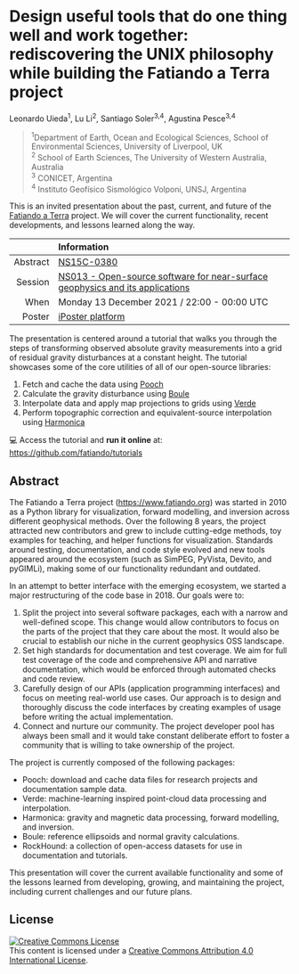 # Design useful tools that do one thing well and work together: rediscovering the UNIX philosophy while building the Fatiando a Terra project

Leonardo Uieda<sup>1</sup>,
Lu Li<sup>2</sup>,
Santiago Soler<sup>3,4</sup>,
Agustina Pesce<sup>3,4</sup>

> <sup>1</sup>Department of Earth, Ocean and Ecological Sciences, School of Environmental Sciences, University of Liverpool, UK
> <br>
> <sup>2</sup> School of Earth Sciences, The University of Western Australia, Australia
> <br>
> <sup>3</sup> CONICET, Argentina
> <br>
> <sup>4</sup> Instituto Geofísico Sismológico Volponi, UNSJ, Argentina

This is an invited presentation about the past, current, and future of the
[Fatiando a Terra](https://www.fatiando.org) project. We will cover the
current functionality, recent developments, and lessons learned along the way.

| | Information |
|---:|:----|
| Abstract | [NS15C-0380](https://agu.confex.com/agu/fm21/meetingapp.cgi/Paper/818064) |
| Session | [NS013 - Open-source software for near-surface geophysics and its applications](https://agu.confex.com/agu/fm21/meetingapp.cgi/Session/122971) |
| When | Monday 13 December 2021 / 22:00 - 00:00 UTC |
| Poster | [iPoster platform](https://agu2021fallmeeting-agu.ipostersessions.com/Default.aspx?s=D6-7C-10-44-E1-93-A6-5D-31-A5-54-52-5C-80-2D-0B) |

The presentation is centered around a tutorial that walks you through the steps
of transforming observed absolute gravity measurements into a grid of residual
gravity disturbances at a constant height.
The tutorial showcases some of the core utilities of all of our open-source
libraries:

1. Fetch and cache the data using [Pooch](https://github.com/fatiando/pooch)
1. Calculate the gravity disturbance using [Boule](https://github.com/fatiando/boule)
1. Interpolate data and apply map projections to grids using [Verde](https://github.com/fatiando/verde)
1. Perform topographic correction and equivalent-source interpolation using [Harmonica](https://github.com/fatiando/harmonica)

💻 Access the tutorial and **run it online** at: https://github.com/fatiando/tutorials


## Abstract

The Fatiando a Terra project (https://www.fatiando.org) was started in 2010
as a Python library for visualization, forward modelling, and inversion across
different geophysical methods.
Over the following 8 years, the project attracted new contributors and grew to
include cutting-edge methods, toy examples for teaching, and helper functions
for visualization.
Standards around testing, documentation, and code style evolved and new tools
appeared around the ecosystem (such as SimPEG, PyVista, Devito, and pyGIMLi),
making some of our functionality redundant and outdated.

In an attempt to better interface with the emerging ecosystem, we started a
major restructuring of the code base in 2018.
Our goals were to:

1. Split the project into several software packages, each with a narrow and
   well-defined scope. This change would allow contributors to focus on the
   parts of the project that they care about the most. It would also be crucial
   to establish our niche in the current geophysics OSS landscape.
2. Set high standards for documentation and test coverage. We aim for full test
   coverage of the code and comprehensive API and narrative documentation,
   which would be enforced through automated checks and code review.
3. Carefully design of our APIs (application programming interfaces) and focus
   on meeting real-world use cases. Our approach is to design and thoroughly
   discuss the code interfaces by creating examples of usage before writing the
   actual implementation.
4. Connect and nurture our community. The project developer pool has always
   been small and it would take constant deliberate effort to foster a
   community that is willing to take ownership of the project.

The project is currently composed of the following packages:

* Pooch: download and cache data files for research projects and documentation
  sample data.
* Verde: machine-learning inspired point-cloud data processing and
  interpolation.
* Harmonica: gravity and magnetic data processing, forward modelling, and
  inversion.
* Boule: reference ellipsoids and normal gravity calculations.
* RockHound: a collection of open-access datasets for use in documentation and
  tutorials.

This presentation will cover the current available functionality and some of
the lessons learned from developing, growing, and maintaining the project,
including current challenges and our future plans.

## License

<a rel="license" href="http://creativecommons.org/licenses/by/4.0/"><img
alt="Creative Commons License" style="border-width:0"
src="https://i.creativecommons.org/l/by/4.0/88x31.png" /></a><br>
This content is licensed under a <a rel="license"
href="http://creativecommons.org/licenses/by/4.0/">Creative Commons Attribution
4.0 International License</a>.

